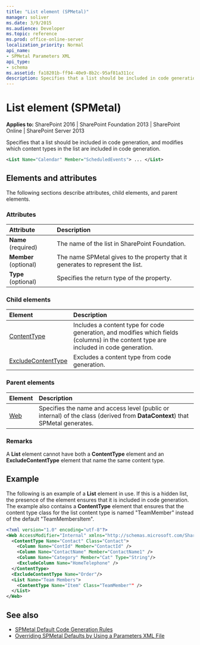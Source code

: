 ```yaml
---
title: "List element (SPMetal)"
manager: soliver
ms.date: 3/9/2015
ms.audience: Developer
ms.topic: reference
ms.prod: office-online-server
localization_priority: Normal
api_name:
- SPMetal Parameters XML
api_type:
- schema
ms.assetid: fa18201b-ff94-40e9-8b2c-95af81a311cc
description: Specifies that a list should be included in code generation, and modifies which content types in the list are included in code generation.
---
```


# List element (SPMetal)

**Applies to:** SharePoint 2016 | SharePoint Foundation 2013 | SharePoint Online | SharePoint Server 2013
  
Specifies that a list should be included in code generation, and modifies which content types in the list are included in code generation.

```XML
<List Name="Calendar" Member="ScheduledEvents"> ... </List>
```

## Elements and attributes

The following sections describe attributes, child elements, and parent elements.

### Attributes

|**Attribute**|**Description**|
|:-----|:-----|
|**Name** (required)  <br/> |The name of the list in SharePoint Foundation.  <br/> |
|**Member** (optional)  <br/> |The name SPMetal gives to the property that it generates to represent the list.  <br/> |
|**Type** (optional)  <br/> |Specifies the return type of the property.  <br/> |
   
### Child elements

|**Element**|**Description**|
|:-----|:-----|
|[ContentType](contenttype-spmetal.md) <br/> |Includes a content type for code generation, and modifies which fields (columns) in the content type are included in code generation.  <br/> |
|[ExcludeContentType](excludecontenttype-spmetal.md) <br/> |Excludes a content type from code generation.  <br/> |
   
### Parent elements

|**Element**|**Description**|
|:-----|:-----|
|[Web](web-spmetal.md) <br/> |Specifies the name and access level (public or internal) of the class (derived from **DataContext**) that SPMetal generates.  <br/> |
   
### Remarks

A **List** element cannot have both a **ContentType** element and an **ExcludeContentType** element that name the same content type. 
  
## Example

The following is an example of a **List** element in use. If this is a hidden list, the presence of the element ensures that it is included in code generation. The example also contains a **ContentType** element that ensures that the content type class for the list content type is named "TeamMember" instead of the default "TeamMembersItem". 
  
```XML
<?xml version="1.0" encoding="utf-8"?>
<Web AccessModifier="Internal" xmlns="http://schemas.microsoft.com/SharePoint/2009/spmetal">
  <ContentType Name="Contact" Class="Contact">
    <Column Name="ContId" Member="ContactId" />
    <Column Name="ContactName" Member="ContactName1" />
    <Column Name="Category" Member="Cat" Type="String"/>
    <ExcludeColumn Name="HomeTelephone" />
  </ContentType>
  <ExcludeContentType Name="Order"/>
  <List Name="Team Members">
    <ContentType Name="Item" Class="TeamMember"" />
  </List>
</Web>

```

## See also

- [SPMetal Default Code Generation Rules](https://msdn.microsoft.com/library/873ac65e-425e-40f3-9ef6-753d3cda1436%28Office.15%29.aspx)  
- [Overriding SPMetal Defaults by Using a Parameters XML File](https://msdn.microsoft.com/library/209359b2-bd46-47b6-837d-3c0c2005cb19%28Office.15%29.aspx)

